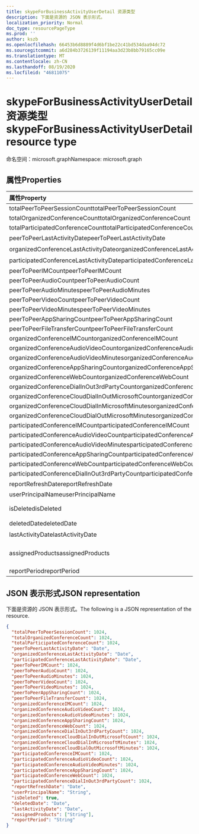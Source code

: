 ```yaml
---
title: skypeForBusinessActivityUserDetail 资源类型
description: 下面是资源的 JSON 表示形式。
localization_priority: Normal
doc_type: resourcePageType
ms.prod: ''
author: kszb
ms.openlocfilehash: 66453b6d8889f4d6bf1be22c41bd534daa94dc72
ms.sourcegitcommit: a6d284b3726139f11194aa3d23b8bb79165cc09e
ms.translationtype: MT
ms.contentlocale: zh-CN
ms.lasthandoff: 08/19/2020
ms.locfileid: "46811075"
---
```

# <a name="skypeforbusinessactivityuserdetail-resource-type"></a><span data-ttu-id="63a7c-103">skypeForBusinessActivityUserDetail 资源类型</span><span class="sxs-lookup"><span data-stu-id="63a7c-103">skypeForBusinessActivityUserDetail resource type</span></span>

<span data-ttu-id="63a7c-104">命名空间：microsoft.graph</span><span class="sxs-lookup"><span data-stu-id="63a7c-104">Namespace: microsoft.graph</span></span>

## <a name="properties"></a><span data-ttu-id="63a7c-105">属性</span><span class="sxs-lookup"><span data-stu-id="63a7c-105">Properties</span></span>

| <span data-ttu-id="63a7c-106">属性</span><span class="sxs-lookup"><span data-stu-id="63a7c-106">Property</span></span>                                 | <span data-ttu-id="63a7c-107">类型</span><span class="sxs-lookup"><span data-stu-id="63a7c-107">Type</span></span>              |
| :--------------------------------------- | :---------------- |
| <span data-ttu-id="63a7c-108">totalPeerToPeerSessionCount</span><span class="sxs-lookup"><span data-stu-id="63a7c-108">totalPeerToPeerSessionCount</span></span>              | <span data-ttu-id="63a7c-109">Int64</span><span class="sxs-lookup"><span data-stu-id="63a7c-109">Int64</span></span>             |
| <span data-ttu-id="63a7c-110">totalOrganizedConferenceCount</span><span class="sxs-lookup"><span data-stu-id="63a7c-110">totalOrganizedConferenceCount</span></span>            | <span data-ttu-id="63a7c-111">Int64</span><span class="sxs-lookup"><span data-stu-id="63a7c-111">Int64</span></span>             |
| <span data-ttu-id="63a7c-112">totalParticipatedConferenceCount</span><span class="sxs-lookup"><span data-stu-id="63a7c-112">totalParticipatedConferenceCount</span></span>         | <span data-ttu-id="63a7c-113">Int64</span><span class="sxs-lookup"><span data-stu-id="63a7c-113">Int64</span></span>             |
| <span data-ttu-id="63a7c-114">peerToPeerLastActivityDate</span><span class="sxs-lookup"><span data-stu-id="63a7c-114">peerToPeerLastActivityDate</span></span>               | <span data-ttu-id="63a7c-115">日期</span><span class="sxs-lookup"><span data-stu-id="63a7c-115">Date</span></span>              |
| <span data-ttu-id="63a7c-116">organizedConferenceLastActivityDate</span><span class="sxs-lookup"><span data-stu-id="63a7c-116">organizedConferenceLastActivityDate</span></span>      | <span data-ttu-id="63a7c-117">日期</span><span class="sxs-lookup"><span data-stu-id="63a7c-117">Date</span></span>              |
| <span data-ttu-id="63a7c-118">participatedConferenceLastActivityDate</span><span class="sxs-lookup"><span data-stu-id="63a7c-118">participatedConferenceLastActivityDate</span></span>   | <span data-ttu-id="63a7c-119">日期</span><span class="sxs-lookup"><span data-stu-id="63a7c-119">Date</span></span>              |
| <span data-ttu-id="63a7c-120">peerToPeerIMCount</span><span class="sxs-lookup"><span data-stu-id="63a7c-120">peerToPeerIMCount</span></span>                        | <span data-ttu-id="63a7c-121">Int64</span><span class="sxs-lookup"><span data-stu-id="63a7c-121">Int64</span></span>             |
| <span data-ttu-id="63a7c-122">peerToPeerAudioCount</span><span class="sxs-lookup"><span data-stu-id="63a7c-122">peerToPeerAudioCount</span></span>                     | <span data-ttu-id="63a7c-123">Int64</span><span class="sxs-lookup"><span data-stu-id="63a7c-123">Int64</span></span>             |
| <span data-ttu-id="63a7c-124">peerToPeerAudioMinutes</span><span class="sxs-lookup"><span data-stu-id="63a7c-124">peerToPeerAudioMinutes</span></span>                   | <span data-ttu-id="63a7c-125">Int64</span><span class="sxs-lookup"><span data-stu-id="63a7c-125">Int64</span></span>             |
| <span data-ttu-id="63a7c-126">peerToPeerVideoCount</span><span class="sxs-lookup"><span data-stu-id="63a7c-126">peerToPeerVideoCount</span></span>                     | <span data-ttu-id="63a7c-127">Int64</span><span class="sxs-lookup"><span data-stu-id="63a7c-127">Int64</span></span>             |
| <span data-ttu-id="63a7c-128">peerToPeerVideoMinutes</span><span class="sxs-lookup"><span data-stu-id="63a7c-128">peerToPeerVideoMinutes</span></span>                   | <span data-ttu-id="63a7c-129">Int64</span><span class="sxs-lookup"><span data-stu-id="63a7c-129">Int64</span></span>             |
| <span data-ttu-id="63a7c-130">peerToPeerAppSharingCount</span><span class="sxs-lookup"><span data-stu-id="63a7c-130">peerToPeerAppSharingCount</span></span>                | <span data-ttu-id="63a7c-131">Int64</span><span class="sxs-lookup"><span data-stu-id="63a7c-131">Int64</span></span>             |
| <span data-ttu-id="63a7c-132">peerToPeerFileTransferCount</span><span class="sxs-lookup"><span data-stu-id="63a7c-132">peerToPeerFileTransferCount</span></span>              | <span data-ttu-id="63a7c-133">Int64</span><span class="sxs-lookup"><span data-stu-id="63a7c-133">Int64</span></span>             |
| <span data-ttu-id="63a7c-134">organizedConferenceIMCount</span><span class="sxs-lookup"><span data-stu-id="63a7c-134">organizedConferenceIMCount</span></span>               | <span data-ttu-id="63a7c-135">Int64</span><span class="sxs-lookup"><span data-stu-id="63a7c-135">Int64</span></span>             |
| <span data-ttu-id="63a7c-136">organizedConferenceAudioVideoCount</span><span class="sxs-lookup"><span data-stu-id="63a7c-136">organizedConferenceAudioVideoCount</span></span>       | <span data-ttu-id="63a7c-137">Int64</span><span class="sxs-lookup"><span data-stu-id="63a7c-137">Int64</span></span>             |
| <span data-ttu-id="63a7c-138">organizedConferenceAudioVideoMinutes</span><span class="sxs-lookup"><span data-stu-id="63a7c-138">organizedConferenceAudioVideoMinutes</span></span>     | <span data-ttu-id="63a7c-139">Int64</span><span class="sxs-lookup"><span data-stu-id="63a7c-139">Int64</span></span>             |
| <span data-ttu-id="63a7c-140">organizedConferenceAppSharingCount</span><span class="sxs-lookup"><span data-stu-id="63a7c-140">organizedConferenceAppSharingCount</span></span>       | <span data-ttu-id="63a7c-141">Int64</span><span class="sxs-lookup"><span data-stu-id="63a7c-141">Int64</span></span>             |
| <span data-ttu-id="63a7c-142">organizedConferenceWebCount</span><span class="sxs-lookup"><span data-stu-id="63a7c-142">organizedConferenceWebCount</span></span>              | <span data-ttu-id="63a7c-143">Int64</span><span class="sxs-lookup"><span data-stu-id="63a7c-143">Int64</span></span>             |
| <span data-ttu-id="63a7c-144">organizedConferenceDialInOut3rdPartyCount</span><span class="sxs-lookup"><span data-stu-id="63a7c-144">organizedConferenceDialInOut3rdPartyCount</span></span> | <span data-ttu-id="63a7c-145">Int64</span><span class="sxs-lookup"><span data-stu-id="63a7c-145">Int64</span></span>             |
| <span data-ttu-id="63a7c-146">organizedConferenceCloudDialInOutMicrosoftCount</span><span class="sxs-lookup"><span data-stu-id="63a7c-146">organizedConferenceCloudDialInOutMicrosoftCount</span></span> | <span data-ttu-id="63a7c-147">Int64</span><span class="sxs-lookup"><span data-stu-id="63a7c-147">Int64</span></span>             |
| <span data-ttu-id="63a7c-148">organizedConferenceCloudDialInMicrosoftMinutes</span><span class="sxs-lookup"><span data-stu-id="63a7c-148">organizedConferenceCloudDialInMicrosoftMinutes</span></span> | <span data-ttu-id="63a7c-149">Int64</span><span class="sxs-lookup"><span data-stu-id="63a7c-149">Int64</span></span>             |
| <span data-ttu-id="63a7c-150">organizedConferenceCloudDialOutMicrosoftMinutes</span><span class="sxs-lookup"><span data-stu-id="63a7c-150">organizedConferenceCloudDialOutMicrosoftMinutes</span></span> | <span data-ttu-id="63a7c-151">Int64</span><span class="sxs-lookup"><span data-stu-id="63a7c-151">Int64</span></span>             |
| <span data-ttu-id="63a7c-152">participatedConferenceIMCount</span><span class="sxs-lookup"><span data-stu-id="63a7c-152">participatedConferenceIMCount</span></span>           | <span data-ttu-id="63a7c-153">Int64</span><span class="sxs-lookup"><span data-stu-id="63a7c-153">Int64</span></span>             |
| <span data-ttu-id="63a7c-154">participatedConferenceAudioVideoCount</span><span class="sxs-lookup"><span data-stu-id="63a7c-154">participatedConferenceAudioVideoCount</span></span>   | <span data-ttu-id="63a7c-155">Int64</span><span class="sxs-lookup"><span data-stu-id="63a7c-155">Int64</span></span>             |
| <span data-ttu-id="63a7c-156">participatedConferenceAudioVideoMinutes</span><span class="sxs-lookup"><span data-stu-id="63a7c-156">participatedConferenceAudioVideoMinutes</span></span> | <span data-ttu-id="63a7c-157">Int64</span><span class="sxs-lookup"><span data-stu-id="63a7c-157">Int64</span></span>             |
| <span data-ttu-id="63a7c-158">participatedConferenceAppSharingCount</span><span class="sxs-lookup"><span data-stu-id="63a7c-158">participatedConferenceAppSharingCount</span></span>   | <span data-ttu-id="63a7c-159">Int64</span><span class="sxs-lookup"><span data-stu-id="63a7c-159">Int64</span></span>             |
| <span data-ttu-id="63a7c-160">participatedConferenceWebCount</span><span class="sxs-lookup"><span data-stu-id="63a7c-160">participatedConferenceWebCount</span></span>          | <span data-ttu-id="63a7c-161">Int64</span><span class="sxs-lookup"><span data-stu-id="63a7c-161">Int64</span></span>             |
| <span data-ttu-id="63a7c-162">participatedConferenceDialInOut3rdPartyCount</span><span class="sxs-lookup"><span data-stu-id="63a7c-162">participatedConferenceDialInOut3rdPartyCount</span></span> | <span data-ttu-id="63a7c-163">Int64</span><span class="sxs-lookup"><span data-stu-id="63a7c-163">Int64</span></span>             |
| <span data-ttu-id="63a7c-164">reportRefreshDate</span><span class="sxs-lookup"><span data-stu-id="63a7c-164">reportRefreshDate</span></span>                        | <span data-ttu-id="63a7c-165">日期</span><span class="sxs-lookup"><span data-stu-id="63a7c-165">Date</span></span>              |
| <span data-ttu-id="63a7c-166">userPrincipalName</span><span class="sxs-lookup"><span data-stu-id="63a7c-166">userPrincipalName</span></span>                        | <span data-ttu-id="63a7c-167">String</span><span class="sxs-lookup"><span data-stu-id="63a7c-167">String</span></span>            |
| <span data-ttu-id="63a7c-168">isDeleted</span><span class="sxs-lookup"><span data-stu-id="63a7c-168">isDeleted</span></span>                                | <span data-ttu-id="63a7c-169">布尔值</span><span class="sxs-lookup"><span data-stu-id="63a7c-169">Boolean</span></span>           |
| <span data-ttu-id="63a7c-170">deletedDate</span><span class="sxs-lookup"><span data-stu-id="63a7c-170">deletedDate</span></span>                              | <span data-ttu-id="63a7c-171">日期</span><span class="sxs-lookup"><span data-stu-id="63a7c-171">Date</span></span>              |
| <span data-ttu-id="63a7c-172">lastActivityDate</span><span class="sxs-lookup"><span data-stu-id="63a7c-172">lastActivityDate</span></span>                         | <span data-ttu-id="63a7c-173">日期</span><span class="sxs-lookup"><span data-stu-id="63a7c-173">Date</span></span>              |
| <span data-ttu-id="63a7c-174">assignedProducts</span><span class="sxs-lookup"><span data-stu-id="63a7c-174">assignedProducts</span></span>                         | <span data-ttu-id="63a7c-175">字符串集合</span><span class="sxs-lookup"><span data-stu-id="63a7c-175">String collection</span></span> |
| <span data-ttu-id="63a7c-176">reportPeriod</span><span class="sxs-lookup"><span data-stu-id="63a7c-176">reportPeriod</span></span>                             | <span data-ttu-id="63a7c-177">String</span><span class="sxs-lookup"><span data-stu-id="63a7c-177">String</span></span>            |

## <a name="json-representation"></a><span data-ttu-id="63a7c-178">JSON 表示形式</span><span class="sxs-lookup"><span data-stu-id="63a7c-178">JSON representation</span></span>

<span data-ttu-id="63a7c-179">下面是资源的 JSON 表示形式。</span><span class="sxs-lookup"><span data-stu-id="63a7c-179">The following is a JSON representation of the resource.</span></span>

<!-- {
  "blockType": "resource",
  "@odata.type": "microsoft.graph.skypeForBusinessActivityUserDetail"
} -->

```json
{
  "totalPeerToPeerSessionCount": 1024,
  "totalOrganizedConferenceCount": 1024,
  "totalParticipatedConferenceCount": 1024,
  "peerToPeerLastActivityDate": "Date",
  "organizedConferenceLastActivityDate": "Date",
  "participatedConferenceLastActivityDate": "Date",
  "peerToPeerIMCount": 1024,
  "peerToPeerAudioCount": 1024,
  "peerToPeerAudioMinutes": 1024,
  "peerToPeerVideoCount": 1024,
  "peerToPeerVideoMinutes": 1024,
  "peerToPeerAppSharingCount": 1024,
  "peerToPeerFileTransferCount": 1024,
  "organizedConferenceIMCount": 1024,
  "organizedConferenceAudioVideoCount": 1024,
  "organizedConferenceAudioVideoMinutes": 1024,
  "organizedConferenceAppSharingCount": 1024,
  "organizedConferenceWebCount": 1024,
  "organizedConferenceDialInOut3rdPartyCount": 1024,
  "organizedConferenceCloudDialInOutMicrosoftCount": 1024,
  "organizedConferenceCloudDialInMicrosoftMinutes": 1024,
  "organizedConferenceCloudDialOutMicrosoftMinutes": 1024,
  "participatedConferenceIMCount": 1024,
  "participatedConferenceAudioVideoCount": 1024,
  "participatedConferenceAudioVideoMinutes": 1024,
  "participatedConferenceAppSharingCount": 1024,
  "participatedConferenceWebCount": 1024,
  "participatedConferenceDialInOut3rdPartyCount": 1024,
  "reportRefreshDate": "Date",
  "userPrincipalName": "String",
  "isDeleted": true,
  "deletedDate": "Date",
  "lastActivityDate": "Date",
  "assignedProducts": ["String"],
  "reportPeriod": "String"
}
```
